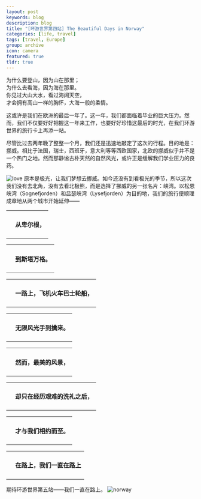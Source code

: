 ```yaml
---
layout: post
keywords: blog
description: blog
title: "[环游世界第四站] The Beautiful Days in Norway"
categories: [life, travel]
tags: [travel, Europe]
group: archive
icon: camera
featured: true
tldr: true
---
```



<script type="text/javascript">

function openclosediv(target){
	target1 = $("#"+target+"_content")[0]
	target3 = $("#"+target+"_up")[0]
	target2 = $("#"+target+"_down")[0]

	if(target1.style.display=="block"){
		target1.style.display="none"
		target2.style.display="block"
		target3.style.display="none"

	}else{
		target1.style.display="block"
		target2.style.display="none"
		target3.style.display="block"

	}
}

</script>

<div class="highlight"><pre>
为什么要登山，因为山在那里；
为什么去看海，因为海在那里。
你见过大山大水，看过海阔天空，
才会拥有高山一样的胸怀，大海一般的柔情。
</pre></div>


这或许是我们在欧洲的最后一年了。这一年，我们都面临着毕业的巨大压力。然而，我们不仅要好好把握这一年来工作，也要好好珍惜这最后的时光，在我们环游世界的旅行卡上再添一站。

尽管比过去两年晚了整整一个月，我们还是迅速地敲定了这次的行程。目的地是：挪威。相比于法国，瑞士，西班牙，意大利等等西欧国家，北欧的挪威似乎并不是一个热门之地。然而那静谧古朴天然的自然风光，或许正是缓解我们学业压力的良药。

![love](/space/image/post/140830-norway1.jpg)
原本是极光，让我们梦想去挪威。如今还没有到看极光的季节，所以这次我们没有去北角，没有去看北极熊，而是选择了挪威的另一张名片：峡湾。以松恩峡湾（Sognefjorden）和吕瑟峡湾（Lysefjorden）为目的地，我们的旅行便顺理成章地从两个城市开始延伸——


<div id="div_p1" onclick="openclosediv('div_p1')">
	<table ><tr><td style="border:0px solid #ddd;">
	<i id="div_p1_down" style="display:block;" class="fa fa-hand-o-down fa-fw"></i> 
	<i id="div_p1_up" style="display:none;" class="fa fa-hand-o-up fa-fw"></i></td>
	<td style="border:0px solid #ddd;"><h4>从卑尔根，</h4></td></tr></table>
</div>

<div id="div_p1_content" style="display:none;">
<p>从海格于松机场出来，直接坐大巴去了卑尔根。依山傍水的卑尔根是挪威最美丽的城市，是著名的“挪威缩影”的终点，也是我们第一条峡湾旅行线的起点。一下车，迎接我们的是肆意的灿烂阳光。这非常难得，因为卑尔根一年有四分之三的时间在下雨，本是个名副其实的“雨城”。</p>

<p>无论是自然还是人文，这座世界遗产之城都独具魅力。一节小小的像火车车厢的小吊车，带我们爬上320米的弗洛扬山（Fløyen），并向我们展现这座古老城市最美的一面。她像是一个上帝的宠儿，无论外面的世界有多么喧嚣，只是安然地躺在山水的怀抱之中，独享属于自己的祥和。</p>

![norway](/space/image/post/norway/2.jpg)

<p>山脚下的布吕根（Bryggen），则是城中最古老和最具风情之所在。这些古老的木屋见证了一千年前挪威人与德国人鳕鱼交易的开始，千年来历经风霜和火灾，却在卑尔根人的保护下留存至今。它们是珍贵的世界遗产，也是卑尔根人的骄傲。</p>

![norway](/space/image/post/norway/3.jpg)
</div>

<div id="div_p2" onclick="openclosediv('div_p2')">
	<table ><tr><td style="border:0px solid #ddd;">
	<i id="div_p2_down" style="display:block;" class="fa fa-hand-o-down fa-fw"></i> 
	<i id="div_p2_up" style="display:none;" class="fa fa-hand-o-up fa-fw"></i></td>
	<td style="border:0px solid #ddd;"><h4>到斯塔万格。</h4></td></tr></table>
</div>

<div id="div_p2_content" style="display:none;">

<p>斯塔万格是我们第二条旅行线路（吕瑟峡湾）的起点。作为挪威第四大城市，斯塔万格和卑尔根的城市风格很不相同。尽管很早就有人居住，斯塔万格的崛起却是因为几十年前开始开发的北海石油，是挪威的“油都”。这里有很多大型外国石油分公司，有重要国际军事设施。</p>

<p>但是你若认为这样一个“油都”应该是一个极其隆隆人声嘈杂的冷冰冰的工业城市，你就错了。或许，挪威的静谧是深入骨髓的。</p>

![norway](/space/image/post/norway/4.jpg)

<p>无论是在整洁雅致的巷弄，还是在精巧袖珍的街心公园，或是在船舶云集的港口，你都能感觉到这个城市的呼吸，恬静而轻盈。</p>

![norway](/space/image/post/norway/5.jpg)
</div>


<div id="div_p3" onclick="openclosediv('div_p3')">
	<table ><tr><td style="border:0px solid #ddd;">
	<i id="div_p3_down" style="display:block;" class="fa fa-hand-o-down fa-fw"></i> 
	<i id="div_p3_up" style="display:none;" class="fa fa-hand-o-up fa-fw"></i></td>
	<td style="border:0px solid #ddd;"><h4>一路上，飞机火车巴士轮船，</h4></td></tr></table>
</div>

<div id="div_p3_content" style="display:none;">


这一路，我们一直在不同的现代交通工具之间切换，其中最主要的是轮渡。从飞机上俯瞰挪威的国土，用老公的话来说：“支离破碎”。这样支离破碎的国土，没有船是不行的。从卑尔根到斯塔万格，坐大巴（中间大巴上两次轮渡，过三次海底隧道）大概6个小时，坐火车却不得不要绕远道走16个小时。不过，对水陆的依赖也造就了挪威的造船业。

坐在这样一艘甲板宽阔、设施齐备的轮船上，迎面悠然开来一辆双胞胎姐妹。

![norway](/space/image/post/norway/6.jpg)

我们所乘坐的巴士和我们一起，载着船去往对岸。

![norway](/space/image/post/norway/7.jpg)



</div>


<div id="div_p4" onclick="openclosediv('div_p4')">
	<table ><tr><td style="border:0px solid #ddd;">
	<i id="div_p4_down" style="display:block;" class="fa fa-hand-o-down fa-fw"></i> 
	<i id="div_p4_up" style="display:none;" class="fa fa-hand-o-up fa-fw"></i></td>
	<td style="border:0px solid #ddd;"><h4>无限风光手到擒来。</h4></td></tr></table>
</div>

<div id="div_p4_content" style="display:none;">

坐在车上，我家的摄影师几乎没有一刻是消停的。他还时常得意地把他的相机伸到我眼前，“看，随手拍。”他说，不用讲究构图、取景，举起相机，随手按一下快门——就会很漂亮。不禁感概：大自然是最棒的模特。机身下，车窗外，船舷边，视线所及，沿路风光，处处成景。

清晨，北纬六十度的八月，略寒。车窗外，视线平行处，一层轻盈的薄纱覆盖着山谷。尽管人在车里，却似乎能闻到车窗外大自然最新鲜的味道。

![norway](/space/image/post/norway/8.jpg)

小小的高山火车，载着无数游客感受“挪威缩影”；却不知，他们在我们眼里，也是万绿丛中一点红的风景。

![norway](/space/image/post/norway/9.jpg)

天与海，

![norway](/space/image/post/norway/10.jpg)

山与水，

![norway](/space/image/post/norway/11.jpg)

草地与民居，

![norway](/space/image/post/norway/12.jpg)


最简单的搭配，却是双眼的饕餮大餐。



</div>


<div id="div_p5" onclick="openclosediv('div_p5')">
	<table ><tr><td style="border:0px solid #ddd;">
	<i id="div_p5_down" style="display:block;" class="fa fa-hand-o-down fa-fw"></i> 
	<i id="div_p5_up" style="display:none;" class="fa fa-hand-o-up fa-fw"></i></td>
	<td style="border:0px solid #ddd;"><h4>然而，最美的风景，</h4></td></tr></table>
</div>

<div id="div_p5_content" style="display:none;">


世界峡湾看欧洲，欧洲峡湾看挪威。这是旅行时，老公挂在嘴上的一句话，也是我们这次来挪威的目的。

纳柔依峡湾是松恩峡湾的分支，亦被列为世界遗产，可能是最著名的峡湾，也是“挪威缩影”重要的一段。观光船从Flåm驶向Gudvangen，花了大约两个小时。纳柔依峡湾最窄的地方不到300米，而两侧的山峰却高达1400米。这里位于纳柔依世界遗产遗址的中央，每年都会因雪崩和滑坡事件封路。自古以来，人们在 这样困难的环境里农耕渔猎，这种人文景观使得这片自然景观别具特色。尽管临诸多困难，但为了保留这些文化风貌，人们依然在这些地方繁衍生息。

![norway](/space/image/post/norway/13.jpg)

坐上船的时候是下午6点，天气不是很好，风很大。可是这一点都不影响对美景的享受。在两岸高山脚下绿水怀抱中穿梭，格外静谧。

![norway](/space/image/post/norway/14.jpg)
![norway](/space/image/post/norway/15.jpg)
![norway](/space/image/post/norway/16.jpg)
![norway](/space/image/post/norway/17.jpg)

 吕瑟峡湾则是此次挪威行我最爱的风景。吕瑟峡湾有张著名的挪威名片：布道石（Preikestolen）。CNN曾经评出全球50处最壮丽的自然景观，布道石名列首位。

有些地方，走过也许就忘了；有些地方，走过它会刻在你脑子里，在脑子里发酵、酝酿，变得越来越美。布道石和布道石脚下的吕瑟峡湾，就是这样的地方。

这块直插峡湾的悬崖断壁，垂直落差604米，被认为是只属于勇敢者的风景。我们去的时候，天快要开始下雨，地势高且开阔的布道石上的风特别大，让人几乎无法站稳。这让站在悬崖边缘看风景变得更有挑战。

![norway](/space/image/post/norway/18.jpg)

我们牵着手，一步一步小心翼翼地挪到了悬崖边，坐下，把脚伸出悬崖。这件事情，做的时候我并不知道害怕——也许是因为牵着老公的手。现在回想起来，当时还真挺不要命的～

![norway](/space/image/post/norway/19.jpg)

![norway](/space/image/post/norway/20.jpg)

然而，站在布道石上俯瞰吕瑟峡湾，怎一个壮丽了得。两岸的山峦连绵起伏，脚下的峡谷蜿蜒曲折。这样的画卷或许是让人忘记害怕的另一个原因。我只觉得我愿意就这样一直一直看着，看着，怎么都不倦。

![norway](/space/image/post/norway/21.jpg)
![norway](/space/image/post/norway/22.jpg)


</div>


<div id="div_p6" onclick="openclosediv('div_p6')">
	<table ><tr><td style="border:0px solid #ddd;">
	<i id="div_p6_down" style="display:block;" class="fa fa-hand-o-down fa-fw"></i> 
	<i id="div_p6_up" style="display:none;" class="fa fa-hand-o-up fa-fw"></i></td>
	<td style="border:0px solid #ddd;"><h4>却只在经历艰难的洗礼之后，</h4></td></tr></table>
</div>

<div id="div_p6_content" style="display:none;">


这次的旅行，可能是最累的一次，因为五天的行程里，有一天是徒步，还有一天是爬山。
 
我们从卑尔根坐火车到Myrdal，然后从Myrdal徒步到Flåm。两地水平距离21公里，垂直高差860米。徒步的前一段都是陡坡，转折的山路从上面看起来如同倾泻而下的瀑布。地处山谷，放眼四周，不加雕饰的山峦层层叠叠，古朴壮丽。山顶的白雪还隐隐可见，雪水融化，形成随处可见的大小瀑布，欢快地倾泻而下；穿过石缝、丛林，在山下汇成小溪；溪水不遗余力地撞击着拦路的怪石，溅起巨大的水花，喊着号子奔腾向远方。空山不见人，可是水语竟是如此地悦耳动听。

![norway](/space/image/post/norway/23.jpg)
![norway](/space/image/post/norway/24.jpg)
![norway](/space/image/post/norway/25.jpg)

就这样欢天喜地唱唱跳跳地连续走了大概两个个小时后，慢慢的我就开始累了，也不唱歌了，也不照相了，也顾不上看风景了，只是一路找木棍当登山杖。找到一支木棍之后，我又活跃了一阵子，还一边走一边跟老公炫耀：看，我现在跟得上你了，三条腿总能跑得过你两条腿。老公就嘲笑我，叫我“拐子李”。可是没过一会，我又蔫了，于是老公给我找来更结实的木棍，三条腿换成了四条腿。

![norway](/space/image/post/norway/26.jpg)

即使是这样，在离终点大概3公里的地方，一幅美丽的风景还是成功地抓住了已经精疲力尽的我的眼睛。这一路走来，风光都是原始而粗犷的，而这里的地势却罕见地平缓，所以清澈的溪水在这里放慢了脚步，形成一汪小小的湖泊。挪威人也绝不会放弃这宝贵的小块平地，在草地上建起几座挪威特色的小木屋。于是，蓝天白云，青山瀑布，绿草红房，溪水怪石，相映成画，浑然天成。

![norway](/space/image/post/norway/27.jpg)

6个半小时后，我们终于还是在最后一班纳柔依峡湾的观光游轮出发之前，到达了我们的这次徒步的终点Flåm。21公里，对专业徒步者来说可能是小菜一碟，对我来说却是极限了，尽管我是零负重（行李老公一个人背了）。然而，这却是一段非常特别和难忘的经历。





相比于6个半小时21公里的徒步，一天后去布道石往返8公里的登山，就小巫见大巫了。

吕瑟峡湾是真美啊，难得可贵的是这么美的地方并没有被过度旅游开发（好吧挪威不差钱）。没有门票，沿路没有餐厅，甚至没有厕所。我们的船票上写着：请自行准备水和食物。除了实在无法通行的地方会架一座小小的木板桥，和非常危险的地方会拉一小段铁索之外：路=怪石堆，没有台阶，没有扶手。这样的山路并不好走，很多时候要手脚并用。我们沿路却看到了不少小孩子，也很勇敢地坚持往前走。有些大石头很高，快到他们的腰了，他们就用手向上爬，实在爬不上去爸爸们才会把他们抱上去。孩子，就要这么养。

![norway](/space/image/post/norway/28.jpg)

这块三四米高的大石头横亘在通往布道石的必经之路上，几乎找不到着脚点。回来的路上差点摔了一跤。

![norway](/space/image/post/norway/29.jpg)



 后来我想，这段山路没有修“路”，一来是难度大，二来是对天然的尊重，三来，或许这种不规则的石头路走起来反而没有台阶走得累，因为人的精力会转移并集中到寻找合适的石头和方向上去，而不是像走台阶那样的机械重复。这一段石头路，走得膝盖极累，但是我却非常喜欢，因为生趣盎然。

![norway](/space/image/post/norway/30.jpg)


</div>


<div id="div_p7" onclick="openclosediv('div_p7')">
	<table ><tr><td style="border:0px solid #ddd;">
	<i id="div_p7_down" style="display:block;" class="fa fa-hand-o-down fa-fw"></i> 
	<i id="div_p7_up" style="display:none;" class="fa fa-hand-o-up fa-fw"></i></td>
	<td style="border:0px solid #ddd;"><h4>才与我们相约而至。</h4></td></tr></table>
</div>

<div id="div_p7_content" style="display:none;">


6个半小时的徒步后，我们到了Flåm，坐了两个小时的游轮，穿越著名的那柔依峡湾；2个小时的乱石路，爬上布道石，最美的吕瑟峡湾竞收眼底。在那柔依峡湾里穿行，感受到的是群山环绕绿水荡漾的静谧和秀丽；在布道石上俯瞰吕瑟峡湾，却是一览众山小的豪迈和壮阔。

![norway](/space/image/post/norway/31.jpg)

![norway](/space/image/post/norway/32.jpg)

这样美丽的大山大水，再辛苦我们都甘之如饴。

![norway](/space/image/post/norway/33.jpg)

</div>


<div id="div_p8" onclick="openclosediv('div_p8')">
	<table ><tr><td style="border:0px solid #ddd;">
	<i id="div_p8_down" style="display:block;" class="fa fa-hand-o-down fa-fw"></i> 
	<i id="div_p8_up" style="display:none;" class="fa fa-hand-o-up fa-fw"></i></td>
	<td style="border:0px solid #ddd;"><h4>在路上，我们一直在路上</h4></td></tr></table>
</div>

<div id="div_p8_content" style="display:none;">


明信片寄到得很快。这篇游记还没完成，明信片已经放在手边了。明信片的内容是老公写的，很适合写在最后：
“完美的挪威之行到了最后一天，略有不舍。波澜壮阔的峡湾，危耸屹立的巨石，清幽静谧的峡谷，原生态的农场，无不让我们流连。但时间有限。希望我们在以后的生活中能够始终保持这份对自然的向往。”
</div>


期待环游世界第五站——我们一直在路上。
![norway](/space/image/post/norway/34.jpg)
